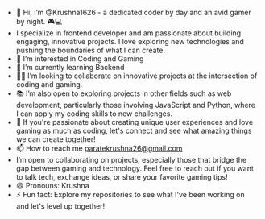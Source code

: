 - 👋 Hi, I’m @Krushna1626 - a dedicated coder by day and an avid gamer by night. 🎮💻
- I specialize in frontend developer and am passionate about building engaging, innovative projects. I love exploring new technologies and pushing the boundaries of what I can create.
- 👀 I’m interested in Coding and Gaming
- 🌱 I’m currently learning Backend
- 💞️🚀 I’m looking to collaborate on innovative projects at the intersection of coding and gaming.
- 📚 I’m also open to exploring projects in other fields such as web development, particularly those involving JavaScript and Python, where I can apply my coding skills to new challenges.
- 🤔 If you're passionate about creating unique user experiences and love gaming as much as coding, let's connect and see what amazing things we can create together!
- 📫 How to reach me paratekrushna26@gmail.com
-  I’m open to collaborating on projects, especially those that bridge the gap between gaming and technology. Feel free to reach out if you want to talk tech, exchange ideas, or share your favorite gaming tips!
- 😄 Pronouns: Krushna
- ⚡ Fun fact: Explore my repositories to see what I've been working on and let's level up together!

<!---
Krushna1626/Krushna1626 is a ✨ special ✨ repository because its `README.md` (this file) appears on your GitHub profile.
You can click the Preview link to take a look at your changes.
--->
